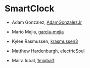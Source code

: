 # SmartClock

* Adam Gonzalez, [AdamGonzalezJr](https://github.com/AdamGonzalezJr)

* Mario Mejia, [garcia-mejia](https://github.com/garcia-mejia)

* Kylee Rasmussen, [krasmussen3](https://github.com/krasmussen3)

* Matthew Hardenburgh, [electricSoul](https://github.com/mdhardenburgh)

* Maira Iqbal, [1miqbal1](https://github.com/1miqbal1)

